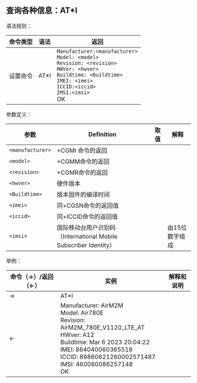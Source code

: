 ## 查询各种信息：AT*I

语法规则：

| 命令类型 | 语法 | 返回                                                         |
| -------- | ---- | ------------------------------------------------------------ |
| 设置命令 | AT*I | `Manufacturer:<manufacturer>`<br>`Model: <model>`<br>`Revision: <revision>`<br>`HWVer: <hwver>`<br>`Buildtime: <Buildtime>`<br>`IMEI: <imei>`<br>`ICCID:<iccid>`<br>`IMSI:<imsi>`<br> OK |

 

参数定义：

| 参数             | Definition                                                   | 取值 | 解释           |
| ---------------- | ------------------------------------------------------------ | ---- | -------------- |
| `<manufacturer>` | +CGMI 命令的返回                                             |      |                |
| `<model>`        | +CGMM命令的返回                                              |      |                |
| `<revision>`     | +CGMR命令的返回                                              |      |                |
| `<hwver>`        | 硬件版本                                                     |      |                |
| `<Buildtime>`    | 版本固件的编译时间                                           |      |                |
| `<imei>`         | 同+CGSN命令的返回值                                          |      |                |
| `<iccid>`        | 同+ICCID命令的返回值                                         |      |                |
| `<imsi>`         | 国际移动台用户识别码（International Mobile Subscriber Identity） |      | 由15位数字组成 |

 

举例：

| 命令（→）/返回（←） | 实例                                                         | 解释和说明 |
| ------------------- | ------------------------------------------------------------ | ---------- |
| →                   | AT*I                                                         |            |
| ←                   | Manufacturer: AirM2M<br>Model: Air780E<br>Revision: AirM2M_780E_V1120_LTE_AT<br>HWver: A12<br>Buildtime: Mar  6 2023 20:04:22<br>IMEI: 864040060365518<br>ICCID: 89860621260002571487<br>IMSI: 460060086257148 <br>OK |            |
